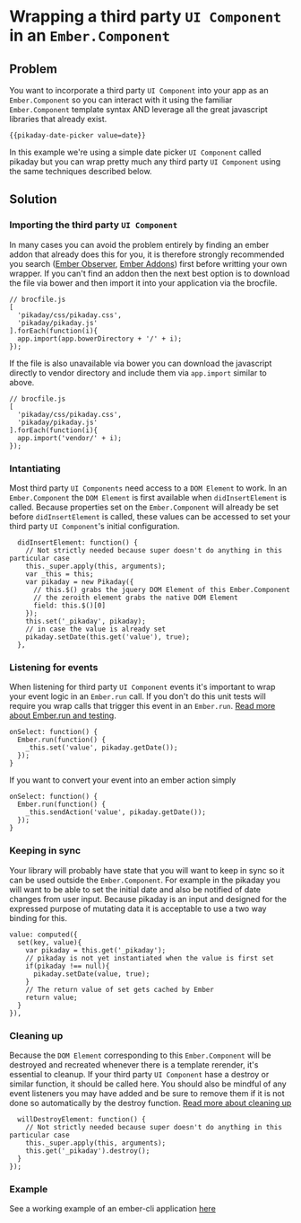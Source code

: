 # Wrapping a third party `UI Component` in an `Ember.Component`

## Problem

You want to incorporate a third party `UI Component` into your app as an `Ember.Component` so you can interact with it using the familiar `Ember.Component` template syntax AND leverage all the great javascript libraries that already exist.

    {{pikaday-date-picker value=date}}

In this example we're using a simple date picker `UI Component` called pikaday but you can wrap pretty much any third party `UI Component` using the same techniques described below.

## Solution

### Importing the third party `UI Component`

In many cases you can avoid the problem entirely by finding an ember addon that already does this for you, it is therefore strongly recommended you search ([Ember Observer](http://emberobserver.com/), [Ember Addons](http://www.emberaddons.com/)) first before writting your own wrapper.  If you can't find an addon then the next best option is to download the file via bower and then import it into your application via the brocfile.

    
    // brocfile.js
    [
      'pikaday/css/pikaday.css',
      'pikaday/pikaday.js'
    ].forEach(function(i){
      app.import(app.bowerDirectory + '/' + i);
    });

If the file is also unavailable via bower you can download the javascript directly to vendor directory and include them via `app.import` similar to above. 

    // brocfile.js
    [
      'pikaday/css/pikaday.css',
      'pikaday/pikaday.js'
    ].forEach(function(i){
      app.import('vendor/' + i);
    });

### Intantiating

Most third party `UI Components` need access to a `DOM Element` to work.  In an `Ember.Component` the `DOM Element` is first available when `didInsertElement` is called.  Because properties set on the `Ember.Component` will already be set before `didInsertElement` is called, these values can be accessed to set your third party `UI Component`'s initial configuration.

      didInsertElement: function() {
        // Not strictly needed because super doesn't do anything in this particular case
        this._super.apply(this, arguments);
        var _this = this;
        var pikaday = new Pikaday({
          // this.$() grabs the jquery DOM Element of this Ember.Component
          // the zeroith element grabs the native DOM Element
          field: this.$()[0]
        });
        this.set('_pikaday', pikaday);
        // in case the value is already set
        pikaday.setDate(this.get('value'), true);
      },


### Listening for events

When listening for third party `UI Component` events it's important to wrap your event logic in an `Ember.run` call.  If you don't do this unit tests will require you wrap calls that trigger this event in an `Ember.run`.  [Read more about Ember.run and testing](http://guides.emberjs.com/v1.11.0/understanding-ember/run-loop/#toc_how-is-runloop-behaviour-different-when-testing).

    onSelect: function() {
      Ember.run(function() {
        _this.set('value', pikaday.getDate());
      });
    }

If you want to convert your event into an ember action simply

    onSelect: function() {
      Ember.run(function() {
        _this.sendAction('value', pikaday.getDate());
      });
    }

### Keeping in sync

Your library will probably have state that you will want to keep in sync so it can be used outside the `Ember.Component`.  For example in the pikaday you will want to be able to set the initial date and also be notified of date changes from user input.  Because pikaday is an input and designed for the expressed purpose of mutating data it is acceptable to use a two way binding for this. 

    value: computed({
      set(key, value){
        var pikaday = this.get('_pikaday');
        // pikaday is not yet instantiated when the value is first set
        if(pikaday !== null){
          pikaday.setDate(value, true);
        }
        // The return value of set gets cached by Ember
        return value;
      }
    }),


### Cleaning up

Because the `DOM Element` corresponding to this `Ember.Component` will be destroyed and recreated whenever there is a template rerender, it's essential to cleanup.  If your third party `UI Component` hase a destroy or similar function, it should be called here.  You should also be mindful of any event listeners you may have added and be sure to remove them if it is not done so automatically by the destroy function.  [Read more about cleaning up](https://medium.com/@chrisdmasters/cleaning-up-after-components-in-ember-js-73bbf0f16add)

      willDestroyElement: function() {
        // Not strictly needed because super doesn't do anything in this particular case
        this._super.apply(this, arguments);
        this.get('_pikaday').destroy();
      }
    });


### Example

See a working example of an ember-cli application [here](https://github.com/varblob/ember-community-cookbook/tree/master/recipees/pikaday-component/dummy-app)